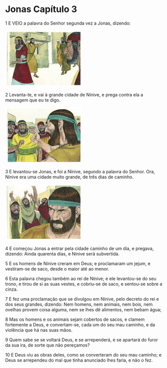 # Jonas Capítulo 3

1	E VEIO a palavra do Senhor segunda vez a Jonas, dizendo:

![](.img/32_Jon_03_01_RG.jpg)

2	Levanta-te, e vai à grande cidade de Nínive, e prega contra ela a mensagem que eu te digo.

![](.img/32_Jon_03_02_RG.jpg)

3	E levantou-se Jonas, e foi a Nínive, segundo a palavra do Senhor. Ora, Nínive era uma cidade muito grande, de três dias de caminho.

![](.img/32_Jon_03_03_RG.jpg)

4	E começou Jonas a entrar pela cidade caminho de um dia, e pregava, dizendo: Ainda quarenta dias, e Nínive será subvertida.

5	E os homens de Nínive creram em Deus; e proclamaram um jejum, e vestiram-se de saco, desde o maior até ao menor.

6	Esta palavra chegou também ao rei de Nínive; e ele levantou-se do seu trono, e tirou de si as suas vestes, e cobriu-se de saco, e sentou-se sobre a cinza.

7	E fez uma proclamação que se divulgou em Nínive, pelo decreto do rei e dos seus grandes, dizendo: Nem homens, nem animais, nem bois, nem ovelhas provem coisa alguma, nem se lhes dê alimentos, nem bebam água;

8	Mas os homens e os animais sejam cobertos de sacos, e clamem fortemente a Deus, e convertam-se, cada um do seu mau caminho, e da violência que há nas suas mãos.

9	Quem sabe se se voltará Deus, e se arrependerá, e se apartará do furor da sua ira, de sorte que não pereçamos?

10	E Deus viu as obras deles, como se converteram do seu mau caminho; e Deus se arrependeu do mal que tinha anunciado lhes faria, e não o fez.


